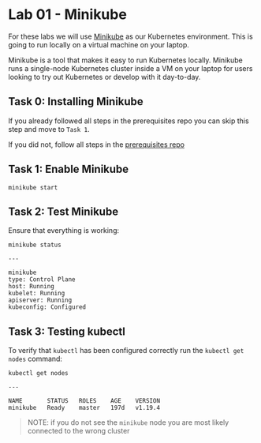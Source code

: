 # Lab 01 - Minikube

For these labs we will use [Minikube](https://github.com/kubernetes/minikube) as our Kubernetes environment. This is
going to run locally on a virtual machine on your laptop.

Minikube is a tool that makes it easy to run Kubernetes locally. Minikube runs a 
single-node Kubernetes cluster inside a VM on your laptop for users looking to 
try out Kubernetes or develop with it day-to-day.

## Task 0: Installing Minikube

If you already followed all steps in the prerequisites repo you can skip this step and move to `Task 1`.

If you did not, follow all steps in the [prerequisites repo](https://github.com/gluobe/cloud-native-track-prerequisites/tree/main/prereq-02-minikube)

## Task 1: Enable Minikube

```
minikube start
```

## Task 2: Test Minikube

Ensure that everything is working:

```
minikube status

---

minikube
type: Control Plane
host: Running
kubelet: Running
apiserver: Running
kubeconfig: Configured
```

## Task 3: Testing kubectl

To verify that `kubectl` has been configured correctly run the `kubectl get nodes` command:

```
kubectl get nodes

---

NAME       STATUS   ROLES    AGE    VERSION
minikube   Ready    master   197d   v1.19.4
```

> NOTE: if you do not see the `minikube` node you are most likely connected to the wrong cluster